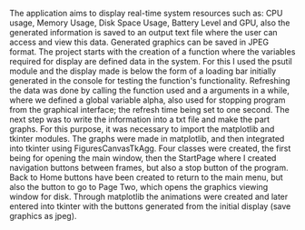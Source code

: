    The application aims to display real-time system resources such as: CPU
usage, Memory Usage, Disk Space Usage, Battery Level and GPU, also the generated information is
saved to an output text file where the user can access and view this data.
Generated graphics can be saved in JPEG format.
   The project starts with the creation of a function where the variables required for display are defined
data in the system. For this I used the psutil module and the display made is below
the form of a loading bar initially generated in the console for testing the function's functionality.
  Refreshing the data was done by calling the function used and a
arguments in a while, where we defined a global variable alpha, also used for stopping
program from the graphical interface; the refresh time being set to one second.
  The next step was to write the information into a txt file and make the part
graphs. For this purpose, it was necessary to import the matplotlib and tkinter modules.
  The graphs were made in matplotlib, and then integrated into tkinter using
FiguresCanvasTkAgg.
  Four classes were created, the first being for opening the main window,
then the StartPage where I created navigation buttons between frames, but also a stop button
of the program.
  Back to Home buttons have been created to return to the main menu,
but also the button to go to Page Two, which opens the graphics viewing window
for disk. Through matplotlib the animations were created and later entered into
tkinter with the buttons generated from the initial display (save graphics as
jpeg).
